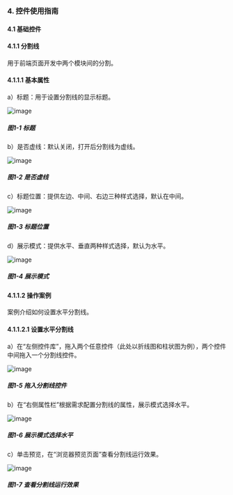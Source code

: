 ### 4. 控件使用指南

#### 4.1 基础控件

#### 4.1.1 分割线

用于前端页面开发中两个模块间的分割。

#### 4.1.1.1 基本属性

a）标题：用于设置分割线的显示标题。

![image](https://user-images.githubusercontent.com/79617492/217466590-73b23ce6-2df9-433b-b4db-ccd5832b7a94.png)

##### 图1-1 标题

b）是否虚线：默认关闭，打开后分割线为虚线。

![image](https://user-images.githubusercontent.com/79617492/217466616-8573a78d-c330-4ccf-b022-52f766420961.png)

##### 图1-2 是否虚线

c）标题位置：提供左边、中间、右边三种样式选择，默认在中间。

![image](https://user-images.githubusercontent.com/79617492/217466644-0b13febe-825b-4077-9e08-cb70a7fdf544.png)

##### 图1-3 标题位置

d）展示模式：提供水平、垂直两种样式选择，默认为水平。

![image](https://user-images.githubusercontent.com/79617492/217466669-5a1d23d6-2cb8-4825-957b-e76ec708308e.png)

##### 图1-4 展示模式

#### 4.1.1.2 操作案例

案例介绍如何设置水平分割线。

#### 4.1.1.2.1 设置水平分割线

a）在“左侧控件库”，拖入两个任意控件（此处以折线图和柱状图为例），两个控件中间拖入一个分割线控件。

![image](https://user-images.githubusercontent.com/79617492/217466700-bbdbf1d5-611f-4a2c-ba08-7b5545ee95b4.png)

##### 图1-5 拖入分割线控件

b）在“右侧属性栏”根据需求配置分割线的属性，展示模式选择水平。

![image](https://user-images.githubusercontent.com/79617492/217466731-d886c9e1-70c0-4e59-8d62-c4450d4c5f25.png)

##### 图1-6 展示模式选择水平

c）单击预览，在“浏览器预览页面”查看分割线运行效果。

![image](https://user-images.githubusercontent.com/79617492/217466755-ed565fe9-d0ee-484a-8476-394bc67b87e2.png)

##### 图1-7 查看分割线运行效果
